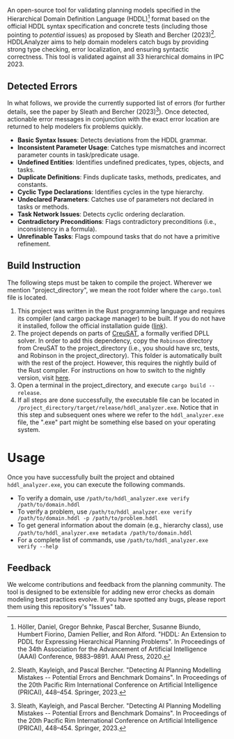 An open-source tool for validating planning models specified in the Hierarchical Domain Definition Language (HDDL)[^1] format based on the official HDDL syntax specification and concrete tests (including those pointing to *potential* issues) as proposed by Sleath and Bercher (2023)[^2]. HDDLAnalyzer aims to help domain modelers catch bugs by providing strong type checking, error localization, and ensuring syntactic correctness. This tool is validated against all 33 hierarchical domains in IPC 2023.

## Detected Errors
In what follows, we provide the currently supported list of errors (for further details, see the paper by Sleath and Bercher (2023)[^2]). Once detected, actionable error messages in conjunction with the exact error location are returned to help modelers fix problems quickly.
* **Basic Syntax Issues**: Detects deviations from the HDDL grammar.
* **Inconsistent Parameter Usage**: Catches type mismatches and incorrect parameter counts in task/predicate usage.
* **Undefined Entities**: Identifies undefined predicates, types, objects, and tasks.
* **Duplicate Definitions**: Finds duplicate tasks, methods, predicates, and constants.
* **Cyclic Type Declarations**: Identifies cycles in the type hierarchy.
* **Undeclared Parameters**: Catches use of parameters not declared in tasks or methods.
* **Task Network Issues**: Detects cyclic ordering declaration.
* **Contradictory Preconditions**: Flags contradictory preconditions (i.e., inconsistency in a formula).
* **Unrefinable Tasks**: Flags compound tasks that do not have a primitive refinement.

## Build Instruction
The following steps must be taken to compile the project. Wherever we mention "project_directory", we mean the root folder where the ```cargo.toml``` file is located.
1. This project was written in the Rust programming language and requires its compiler (and cargo package manager) to be built.
If you do not have it installed, follow the official installation guide ([link](https://www.rust-lang.org/tools/install)).
2. The project depends on parts of [CreuSAT](https://github.com/sarsko/CreuSAT), a formally verified DPLL solver. In order to add this dependency, copy the ```Robinson``` directory from CreuSAT to the project_directory (i.e., you should have src, tests, and Robinson in the project_directory). This folder is automatically built with the rest of the project. However, this requires the nightly build of the Rust compiler. For instructions on how to switch to the nightly version, visit [here](https://rust-lang.github.io/rustup/concepts/channels.html).
3. Open a terminal in the project_directory, and execute ```cargo build --release```.
4. If all steps are done successfully, the executable file can be located in ```/project_directory/target/release/hddl_analyzer.exe```. Notice that in this step and subsequent ones where we refer to the ```hddl_analyzer.exe``` file, the ".exe" part might be something else based on your operating system.

# Usage
Once you have successfully built the project and obtained ```hddl_analyzer.exe```, you can execute the following commands. 
* To verify a domain, use ```/path/to/hddl_analyzer.exe verify /path/to/domain.hddl```
* To verify a problem, use ```/path/to/hddl_analyzer.exe verify /path/to/domain.hddl -p /path/to/problem.hddl```
* To get general information about the domain (e.g., hierarchy class), use ```/path/to/hddl_analyzer.exe metadata /path/to/domain.hddl```
* For a complete list of commands, use ```/path/to/hddl_analyzer.exe verify --help```

## Feedback
We welcome contributions and feedback from the planning community. The tool is designed to be extensible for adding new error checks as domain modeling best practices evolve. If you have spotted any bugs, please report them using this repository's "Issues" tab.

[^1]: Höller, Daniel, Gregor Behnke, Pascal Bercher, Susanne Biundo, Humbert Fiorino, Damien Pellier, and Ron Alford. "HDDL: An Extension to PDDL for Expressing Hierarchical Planning Problems". In Proceedings of the 34th Association for the Advancement of Artificial Intelligence (AAAI) Conference, 9883–9891. AAAI Press, 2020.
[^2]: Sleath, Kayleigh, and Pascal Bercher. "Detecting AI Planning Modelling Mistakes -- Potential Errors and Benchmark Domains". In Proceedings of the 20th Pacific Rim International Conference on Artificial Intelligence (PRICAI), 448–454. Springer, 2023.